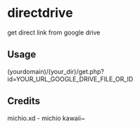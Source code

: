 # directdrive
get direct link from google drive

## Usage
(yourdomain)/(your_dir)/get.php?id=YOUR_URL_GOOGLE_DRIVE_FILE_OR_ID

## Credits
michio.xd - michio kawaii~
